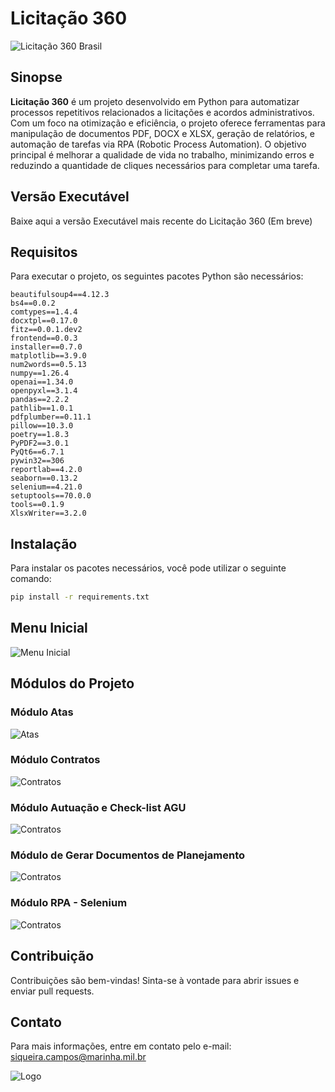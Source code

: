 
# Licitação 360

![Licitação 360 Brasil](https://github.com/Guilhermeksc/licitacao360/blob/master/resources/image/licitacao360_brasil.png)

## Sinopse
**Licitação 360** é um projeto desenvolvido em Python para automatizar processos repetitivos relacionados a licitações e acordos administrativos. Com um foco na otimização e eficiência, o projeto oferece ferramentas para manipulação de documentos PDF, DOCX e XLSX, geração de relatórios, e automação de tarefas via RPA (Robotic Process Automation). O objetivo principal é melhorar a qualidade de vida no trabalho, minimizando erros e reduzindo a quantidade de cliques necessários para completar uma tarefa.

## Versão Executável

Baixe aqui a versão Executável mais recente do Licitação 360 (Em breve)

## Requisitos
Para executar o projeto, os seguintes pacotes Python são necessários:

```plaintext
beautifulsoup4==4.12.3
bs4==0.0.2
comtypes==1.4.4
docxtpl==0.17.0
fitz==0.0.1.dev2
frontend==0.0.3
installer==0.7.0
matplotlib==3.9.0
num2words==0.5.13
numpy==1.26.4
openai==1.34.0
openpyxl==3.1.4
pandas==2.2.2
pathlib==1.0.1
pdfplumber==0.11.1
pillow==10.3.0
poetry==1.8.3
PyPDF2==3.0.1
PyQt6==6.7.1
pywin32==306
reportlab==4.2.0
seaborn==0.13.2
selenium==4.21.0
setuptools==70.0.0
tools==0.1.9
XlsxWriter==3.2.0
```

## Instalação
Para instalar os pacotes necessários, você pode utilizar o seguinte comando:

```sh
pip install -r requirements.txt
```

## Menu Inicial
![Menu Inicial](https://github.com/Guilhermeksc/licitacao360/blob/master/resources/image/readme1.png)

## Módulos do Projeto

### Módulo Atas
![Atas](https://github.com/Guilhermeksc/licitacao360/blob/master/resources/image/readme2.png)

### Módulo Contratos
![Contratos](https://github.com/Guilhermeksc/licitacao360/blob/master/resources/image/readme3.png)

### Módulo Autuação e Check-list AGU
![Contratos](https://github.com/Guilhermeksc/licitacao360/blob/master/resources/image/readme4.png)

### Módulo de Gerar Documentos de Planejamento
![Contratos](https://github.com/Guilhermeksc/licitacao360/blob/master/resources/image/readme5.png)

### Módulo RPA - Selenium
![Contratos](https://github.com/Guilhermeksc/licitacao360/blob/master/resources/image/readme6.png)



## Contribuição
Contribuições são bem-vindas! Sinta-se à vontade para abrir issues e enviar pull requests.

## Contato
Para mais informações, entre em contato pelo e-mail: [siqueira.campos@marinha.mil.br](mailto:siqueira.campos@marinha.mil.br)

![Logo](https://github.com/Guilhermeksc/licitacao360/blob/master/resources/image/marinha.png)